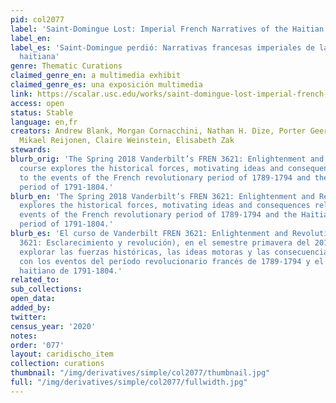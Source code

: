 ```yaml
---
pid: col2077
label: 'Saint-Domingue Lost: Imperial French Narratives of the Haitian Revolution'
label_en:
label_es: 'Saint-Domingue perdió: Narrativas francesas imperiales de la revolución
  haitiana'
genre: Thematic Curations
claimed_genre_en: a multimedia exhibit
claimed_genre_es: una exposición multimedia
link: https://scalar.usc.edu/works/saint-domingue-lost-imperial-french-narratives-of-the-haitian-revolution/index
access: open
status: Stable
language: en,fr
creators: Andrew Blank, Morgan Cornacchini, Nathan H. Dize, Porter Geer, Paul Miller,
  Mikael Reijonen, Claire Weinstein, Elisabeth Zak
stewards:
blurb_orig: 'The Spring 2018 Vanderbilt’s FREN 3621: Enlightenment and Revolution
  course explores the historical forces, motivating ideas and consequences relating
  to the events of the French revolutionary period of 1789-1794 and the Haitian revolutionary
  period of 1791-1804.'
blurb_en: 'The Spring 2018 Vanderbilt’s FREN 3621: Enlightenment and Revolution course
  explores the historical forces, motivating ideas and consequences relating to the
  events of the French revolutionary period of 1789-1794 and the Haitian revolutionary
  period of 1791-1804.'
blurb_es: 'El curso de Vanderbilt FREN 3621: Enlightenment and Revolution (Francés
  3621: Esclarecimiento y revolución), en el semestre primavera del 2018, se propuso
  explorar las fuerzas históricas, las ideas motoras y las consecuencias relacionadas
  con los eventos del período revolucionario francés de 1789-1794 y el período revolucionario
  haitiano de 1791-1804.'
related_to:
sub_collections:
open_data:
added_by:
twitter:
census_year: '2020'
notes:
order: '077'
layout: caridischo_item
collection: curations
thumbnail: "/img/derivatives/simple/col2077/thumbnail.jpg"
full: "/img/derivatives/simple/col2077/fullwidth.jpg"
---
```

